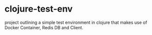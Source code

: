 # clojure-test-env
project outlining a simple test environment in clojure that makes use of Docker Container, Redis DB and Client.
